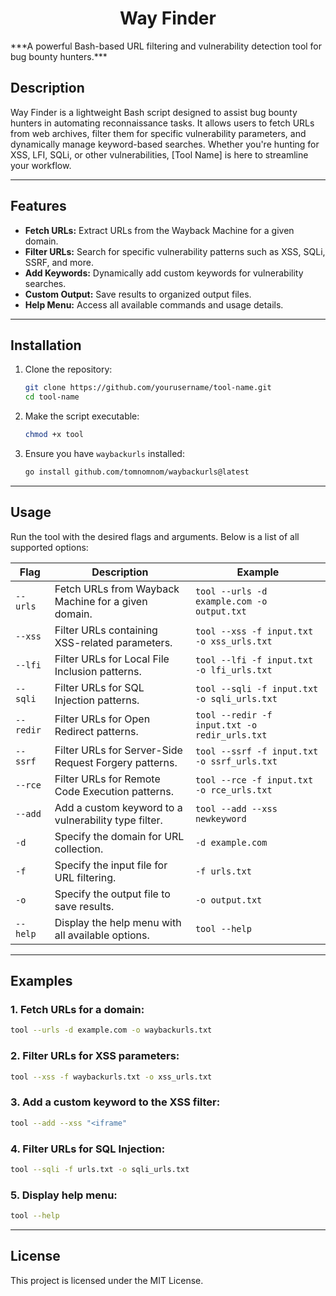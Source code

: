 <h1 align=center> Way Finder </h1>
***A powerful Bash-based URL filtering and vulnerability detection tool for bug bounty hunters.***

## **Description**  
Way Finder is a lightweight Bash script designed to assist bug bounty hunters in automating reconnaissance tasks. It allows users to fetch URLs from web archives, filter them for specific vulnerability parameters, and dynamically manage keyword-based searches. Whether you're hunting for XSS, LFI, SQLi, or other vulnerabilities, [Tool Name] is here to streamline your workflow.

---

## **Features**  
- **Fetch URLs:** Extract URLs from the Wayback Machine for a given domain.  
- **Filter URLs:** Search for specific vulnerability patterns such as XSS, SQLi, SSRF, and more.  
- **Add Keywords:** Dynamically add custom keywords for vulnerability searches.  
- **Custom Output:** Save results to organized output files.  
- **Help Menu:** Access all available commands and usage details.

---

## **Installation**  
1. Clone the repository:  
   ```bash
   git clone https://github.com/yourusername/tool-name.git
   cd tool-name
   ```

2. Make the script executable:  
   ```bash
   chmod +x tool
   ```

3. Ensure you have `waybackurls` installed:  
   ```bash
   go install github.com/tomnomnom/waybackurls@latest
   ```

---

## **Usage**  

Run the tool with the desired flags and arguments. Below is a list of all supported options:

| **Flag**      | **Description**                                         | **Example**                                            |
|---------------|---------------------------------------------------------|-------------------------------------------------------|
| `--urls`      | Fetch URLs from Wayback Machine for a given domain.     | `tool --urls -d example.com -o output.txt`            |
| `--xss`       | Filter URLs containing XSS-related parameters.          | `tool --xss -f input.txt -o xss_urls.txt`             |
| `--lfi`       | Filter URLs for Local File Inclusion patterns.          | `tool --lfi -f input.txt -o lfi_urls.txt`             |
| `--sqli`      | Filter URLs for SQL Injection patterns.                 | `tool --sqli -f input.txt -o sqli_urls.txt`           |
| `--redir`     | Filter URLs for Open Redirect patterns.                 | `tool --redir -f input.txt -o redir_urls.txt`         |
| `--ssrf`      | Filter URLs for Server-Side Request Forgery patterns.   | `tool --ssrf -f input.txt -o ssrf_urls.txt`           |
| `--rce`       | Filter URLs for Remote Code Execution patterns.         | `tool --rce -f input.txt -o rce_urls.txt`             |
| `--add`       | Add a custom keyword to a vulnerability type filter.    | `tool --add --xss newkeyword`                         |
| `-d`          | Specify the domain for URL collection.                 | `-d example.com`                                      |
| `-f`          | Specify the input file for URL filtering.              | `-f urls.txt`                                         |
| `-o`          | Specify the output file to save results.               | `-o output.txt`                                       |
| `--help`      | Display the help menu with all available options.       | `tool --help`                                         |

---

## **Examples**  

### 1. Fetch URLs for a domain:  
   ```bash
   tool --urls -d example.com -o waybackurls.txt
   ```

### 2. Filter URLs for XSS parameters:  
   ```bash
   tool --xss -f waybackurls.txt -o xss_urls.txt
   ```

### 3. Add a custom keyword to the XSS filter:  
   ```bash
   tool --add --xss "<iframe"
   ```

### 4. Filter URLs for SQL Injection:  
   ```bash
   tool --sqli -f urls.txt -o sqli_urls.txt
   ```

### 5. Display help menu:  
   ```bash
   tool --help
   ```  

---

## **License**  
This project is licensed under the MIT License.  
